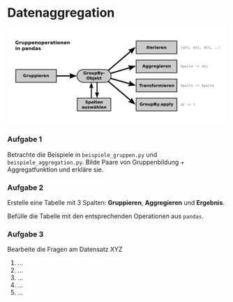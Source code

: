 
# Datenaggregation

![Gruppenoperationen in pandas](aggregation.png)

### Aufgabe 1

Betrachte die Beispiele in `beispiele_gruppen.py` und `beispiele_aggregation.py`.
Bilde Paare von Gruppenbildung + Aggregatfunktion und erkläre sie.

### Aufgabe 2

Erstelle eine Tabelle mit 3 Spalten: **Gruppieren**, **Aggregieren** und **Ergebnis**.

Befülle die Tabelle mit den entsprechenden Operationen aus `pandas`.

### Aufgabe 3

Bearbeite die Fragen am Datensatz XYZ

1. ...
2. ...
3. ...
4. ...
5. ...
